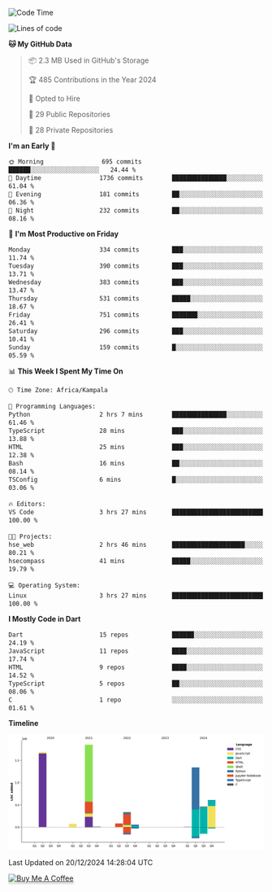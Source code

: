 <!--START_SECTION:waka-->
![Code Time](http://img.shields.io/badge/Code%20Time-923%20hrs%2031%20mins-blue)

![Lines of code](https://img.shields.io/badge/From%20Hello%20World%20I%27ve%20Written-6.5%20million%20lines%20of%20code-blue)

**🐱 My GitHub Data** 

> 📦 2.3 MB Used in GitHub's Storage 
 > 
> 🏆 485 Contributions in the Year 2024
 > 
> 💼 Opted to Hire
 > 
> 📜 29 Public Repositories 
 > 
> 🔑 28 Private Repositories 
 > 
**I'm an Early 🐤** 

```text
🌞 Morning                695 commits         ██████░░░░░░░░░░░░░░░░░░░   24.44 % 
🌆 Daytime                1736 commits        ███████████████░░░░░░░░░░   61.04 % 
🌃 Evening                181 commits         ██░░░░░░░░░░░░░░░░░░░░░░░   06.36 % 
🌙 Night                  232 commits         ██░░░░░░░░░░░░░░░░░░░░░░░   08.16 % 
```
📅 **I'm Most Productive on Friday** 

```text
Monday                   334 commits         ███░░░░░░░░░░░░░░░░░░░░░░   11.74 % 
Tuesday                  390 commits         ███░░░░░░░░░░░░░░░░░░░░░░   13.71 % 
Wednesday                383 commits         ███░░░░░░░░░░░░░░░░░░░░░░   13.47 % 
Thursday                 531 commits         █████░░░░░░░░░░░░░░░░░░░░   18.67 % 
Friday                   751 commits         ███████░░░░░░░░░░░░░░░░░░   26.41 % 
Saturday                 296 commits         ███░░░░░░░░░░░░░░░░░░░░░░   10.41 % 
Sunday                   159 commits         █░░░░░░░░░░░░░░░░░░░░░░░░   05.59 % 
```


📊 **This Week I Spent My Time On** 

```text
🕑︎ Time Zone: Africa/Kampala

💬 Programming Languages: 
Python                   2 hrs 7 mins        ███████████████░░░░░░░░░░   61.46 % 
TypeScript               28 mins             ███░░░░░░░░░░░░░░░░░░░░░░   13.88 % 
HTML                     25 mins             ███░░░░░░░░░░░░░░░░░░░░░░   12.38 % 
Bash                     16 mins             ██░░░░░░░░░░░░░░░░░░░░░░░   08.14 % 
TSConfig                 6 mins              █░░░░░░░░░░░░░░░░░░░░░░░░   03.06 % 

🔥 Editors: 
VS Code                  3 hrs 27 mins       █████████████████████████   100.00 % 

🐱‍💻 Projects: 
hse_web                  2 hrs 46 mins       ████████████████████░░░░░   80.21 % 
hsecompass               41 mins             █████░░░░░░░░░░░░░░░░░░░░   19.79 % 

💻 Operating System: 
Linux                    3 hrs 27 mins       █████████████████████████   100.00 % 
```

**I Mostly Code in Dart** 

```text
Dart                     15 repos            ██████░░░░░░░░░░░░░░░░░░░   24.19 % 
JavaScript               11 repos            ████░░░░░░░░░░░░░░░░░░░░░   17.74 % 
HTML                     9 repos             ████░░░░░░░░░░░░░░░░░░░░░   14.52 % 
TypeScript               5 repos             ██░░░░░░░░░░░░░░░░░░░░░░░   08.06 % 
C                        1 repo              ░░░░░░░░░░░░░░░░░░░░░░░░░   01.61 % 
```



**Timeline**

![Lines of Code chart](https://raw.githubusercontent.com/drexhacker/drexhacker/main/assets/bar_graph.png)


 Last Updated on 20/12/2024 14:28:04 UTC
<!--END_SECTION:waka-->

<a href="https://www.buymeacoffee.com/drexsoftorg" target="_blank"><img src="https://www.buymeacoffee.com/assets/img/custom_images/orange_img.png" alt="Buy Me A Coffee" style="height: 41px !important;width: 174px !important;box-shadow: 0px 3px 2px 0px rgba(190, 190, 190, 0.5) !important;-webkit-box-shadow: 0px 3px 2px 0px rgba(190, 190, 190, 0.5) !important;" ></a>


<!---
drexhacker/drexhacker is a ✨ special ✨ repository because its `README.md` (this file) appears on your GitHub profile.
You can click the Preview link to take a look at your changes.
--->

